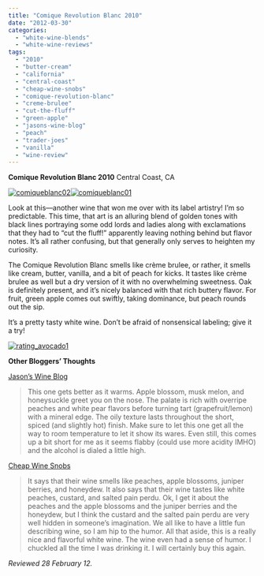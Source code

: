 ```yaml
---
title: "Comique Revolution Blanc 2010"
date: "2012-03-30"
categories: 
  - "white-wine-blends"
  - "white-wine-reviews"
tags: 
  - "2010"
  - "butter-cream"
  - "california"
  - "central-coast"
  - "cheap-wine-snobs"
  - "comique-revolution-blanc"
  - "creme-brulee"
  - "cut-the-fluff"
  - "green-apple"
  - "jasons-wine-blog"
  - "peach"
  - "trader-joes"
  - "vanilla"
  - "wine-review"
---
```


**Comique Revolution Blanc 2010** Central Coast, CA

[![](http://s3.amazonaws.com/thegourmez-wpmedia/2012/03/comiqueblanc02.jpg "comiqueblanc02")](http://s3.amazonaws.com/thegourmez-wpmedia/2012/03/comiqueblanc02.jpg)[![](http://s3.amazonaws.com/thegourmez-wpmedia/2012/03/comiqueblanc01.jpg "comiqueblanc01")](http://s3.amazonaws.com/thegourmez-wpmedia/2012/03/comiqueblanc01.jpg)

Look at this—another wine that won me over with its label artistry! I’m so predictable. This time, that art is an alluring blend of golden tones with black lines portraying some odd lords and ladies along with exclamations that they had to “cut the fluff!” apparently leaving nothing behind but flavor notes. It’s all rather confusing, but that generally only serves to heighten my curiosity.

The Comique Revolution Blanc smells like crème brulee, or rather, it smells like cream, butter, vanilla, and a bit of peach for kicks. It tastes like crème brulee as well but a dry version of it with no overwhelming sweetness. Oak is definitely present, and it’s nicely balanced with that rich buttery flavor. For fruit, green apple comes out swiftly, taking dominance, but peach rounds out the sip.

It’s a pretty tasty white wine. Don’t be afraid of nonsensical labeling; give it a try!

[![](http://s3.amazonaws.com/thegourmez-wpmedia/2009/02/rating_avocado1.gif "rating_avocado1")](http://s3.amazonaws.com/thegourmez-wpmedia/2009/02/rating_avocado1.gif)

**Other Bloggers’ Thoughts**

[Jason’s Wine Blog](http://jasonswineblog.com/2012/02/20/2010-comique-revolution-blanc/)

> This one gets better as it warms. Apple blossom, musk melon, and honeysuckle greet you on the nose. The palate is rich with overripe peaches and white pear flavors before turning tart (grapefruit/lemon) with a mineral edge. The oily texture lasts throughout the short, spiced (and slightly hot) finish. Make sure to let this one get all the way to room temperature to let it show its wares. Even still, this comes up a bit short for me as it seems flabby (could use more acidity IMHO) and the alcohol is dialed a little high.

[Cheap Wine Snobs](http://cheapwinesnobs.wordpress.com/2012/03/09/cut-the-bluff-comique-revolution-2010/)

> It says that their wine smells like peaches, apple blossoms, juniper berries, and honeydew. It also says that their wine tastes like white peaches, custard, and salted pain perdu. Ok, I get it about the peaches and the apple blossoms and the juniper berries and the honeydew, but I think the custard and the salted pain perdu are very well hidden in someone’s imagination. We all like to have a little fun describing wine, so I am hip to the humor. All that aside, this is a really nice and flavorful white wine. The wine even had a sense of humor. I chuckled all the time I was drinking it. I will certainly buy this again.

_Reviewed 28 February 12._

